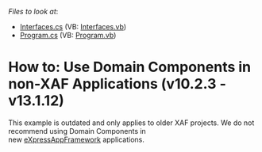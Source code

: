 <!-- default file list -->
*Files to look at*:

* [Interfaces.cs](./CS/DomainComponents/Interfaces.cs) (VB: [Interfaces.vb](./VB/DomainComponents/Interfaces.vb))
* [Program.cs](./CS/StandaloneDC/Program.cs) (VB: [Program.vb](./VB/StandaloneDC/Program.vb))
<!-- default file list end -->
# How to: Use Domain Components in non-XAF Applications (v10.2.3 - v13.1.12)


<p>This example is outdated and only applies to older XAF projects. We do not recommend using Domain Components in new <a href="https://documentation.devexpress.com/eXpressAppFramework/112670/eXpressApp-Framework">eXpressAppFramework</a> applications.</p>

<br/>


